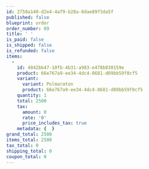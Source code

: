 ```yaml
---
id: 2758a140-d2e4-4af9-b28a-8dae89f3da5f
published: false
blueprint: order
order_number: 89
title: ' '
is_paid: false
is_shipped: false
is_refunded: false
items:
  -
    id: 4842bb47-10fb-4b31-a983-e478b830159e
    product: 66e767a9-ee34-4dc4-8681-d09bb59f0cf5
    variant:
      variant: Polmaraton
      product: 66e767a9-ee34-4dc4-8681-d09bb59f0cf5
    quantity: 1
    total: 2500
    tax:
      amount: 0
      rate: '0'
      price_includes_tax: true
    metadata: {  }
grand_total: 2500
items_total: 2500
tax_total: 0
shipping_total: 0
coupon_total: 0
---
```

